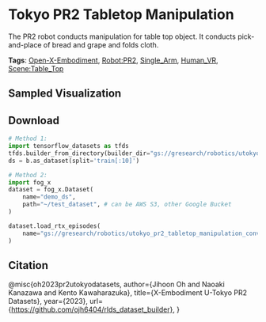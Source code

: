 # Tokyo PR2 Tabletop Manipulation

The PR2 robot conducts manipulation for table top object. It conducts pick-and-place of bread and grape and folds cloth.

**Tags**: [Open-X-Embodiment](./pages/tags/Open-X-Embodiment.md), [Robot:PR2](./pages/tags/Robot:PR2.md), [Single_Arm](./pages/tags/Single_Arm.md), [Human_VR](./pages/tags/Human_VR.md), [Scene:Table_Top](./pages/tags/Scene:Table_Top.md)

## Sampled Visualization



## Download


```python
# Method 1: 
import tensorflow_datasets as tfds
tfds.builder_from_directory(builder_dir="gs://gresearch/robotics/utokyo_pr2_tabletop_manipulation_converted_externally_to_rlds/0.1.0")
ds = b.as_dataset(split='train[:10]')

# Method 2:
import fog_x
dataset = fog_x.Dataset(
    name="demo_ds",
    path="~/test_dataset", # can be AWS S3, other Google Bucket
)  

dataset.load_rtx_episodes(
    name="gs://gresearch/robotics/utokyo_pr2_tabletop_manipulation_converted_externally_to_rlds/0.1.0",
)
```


## Citation

@misc{oh2023pr2utokyodatasets,
  author={Jihoon Oh and Naoaki Kanazawa and Kento Kawaharazuka},
  title={X-Embodiment U-Tokyo PR2 Datasets},
  year={2023},
  url={https://github.com/ojh6404/rlds_dataset_builder},
}